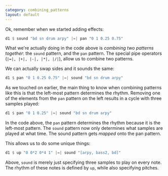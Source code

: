```yaml
---
category: combining_patterns
layout: default
---
```


Ok, remember when we started adding effects:

~~~haskell
d1 $ sound "bd sn drum arpy" |=| pan "0 1 0.25 0.75"
~~~

What we're actually doing in the code above is
_combining two patterns together_: the `sound` pattern, and the `pan` pattern.
The special pipe operators (`|=|, |+|, |-|, |*|, |/|`), allow us to combine
two patterns.

We can actually swap sides and it sounds the same:

~~~haskell
d1 $ pan "0 1 0.25 0.75" |=| sound "bd sn drum arpy"
~~~

As we touched on earlier, the main thing to know when combining
patterns like this is that the left-most pattern determines the
rhythm. Removing one of the elements from the `pan` pattern on the
left results in a cycle with three samples played:

~~~haskell
d1 $ pan "0 1 0.25" |=| sound "bd sn drum arpy"
~~~

In the code above, the `pan` pattern determines the rhythm because it is the
left-most pattern. The `sound` pattern now only determines what samples are
played at what time. The sound pattern gets _mapped_ onto the pan pattern.

This allows us to do some unique things:

~~~haskell
d1 $ up "0 0*2 0*4 1" |=| sound "[arpy, bass2, bd]"
~~~

Above, `sound` is merely just specifying three samples to play on every note.
The rhythm of these notes is defined by `up`, while also specifying pitches.
